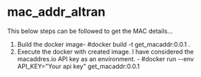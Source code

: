 # mac_addr_altran
This below steps can be followed to get the MAC details...

1. Build the docker image-
	#docker build -t get_macaddr:0.0.1 .
2. Execute the docker with created image. I have considered the macaddres.io API key as an environment. -
	#docker run --env API_KEY="Your api key" get_macaddr:0.0.1 <MAC Address>
